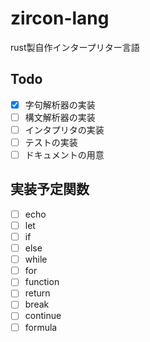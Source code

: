 # zircon-lang
rust製自作インタープリター言語

## Todo
- [x] 字句解析器の実装
- [ ] 構文解析器の実装
- [ ] インタプリタの実装
- [ ] テストの実装
- [ ] ドキュメントの用意

## 実装予定関数
- [ ] echo
- [ ] let
- [ ] if
- [ ] else
- [ ] while
- [ ] for
- [ ] function
- [ ] return
- [ ] break
- [ ] continue
- [ ] formula